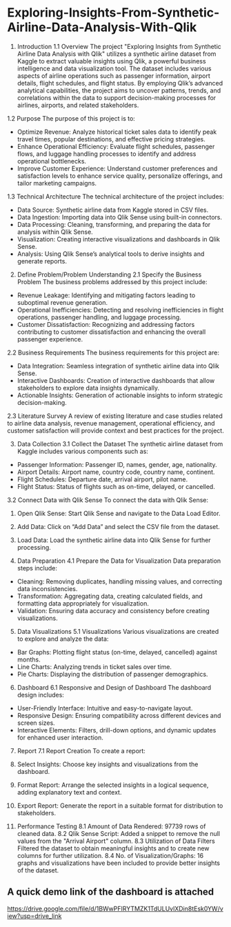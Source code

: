 # Exploring-Insights-From-Synthetic-Airline-Data-Analysis-With-Qlik

1. Introduction
 1.1 Overview
The project "Exploring Insights from Synthetic Airline Data Analysis with Qlik" utilizes a synthetic airline dataset from Kaggle to extract valuable insights using Qlik, a powerful business intelligence and data visualization tool. The dataset includes various aspects of airline operations such as passenger information, airport details, flight schedules, and flight status. By employing Qlik’s advanced analytical capabilities, the project aims to uncover patterns, trends, and correlations within the data to support decision-making processes for airlines, airports, and related stakeholders.

 1.2 Purpose
The purpose of this project is to:
- Optimize Revenue: Analyze historical ticket sales data to identify peak travel times, popular destinations, and effective pricing strategies.
- Enhance Operational Efficiency: Evaluate flight schedules, passenger flows, and luggage handling processes to identify and address operational bottlenecks.
- Improve Customer Experience: Understand customer preferences and satisfaction levels to enhance service quality, personalize offerings, and tailor marketing campaigns.

1.3 Technical Architecture
The technical architecture of the project includes:
- Data Source: Synthetic airline data from Kaggle stored in CSV files.
- Data Ingestion: Importing data into Qlik Sense using built-in connectors.
- Data Processing: Cleaning, transforming, and preparing the data for analysis within Qlik Sense.
- Visualization: Creating interactive visualizations and dashboards in Qlik Sense.
- Analysis: Using Qlik Sense’s analytical tools to derive insights and generate reports.

 2. Define Problem/Problem Understanding
 2.1 Specify the Business Problem
The business problems addressed by this project include:
- Revenue Leakage: Identifying and mitigating factors leading to suboptimal revenue generation.
- Operational Inefficiencies: Detecting and resolving inefficiencies in flight operations, passenger handling, and luggage processing.
- Customer Dissatisfaction: Recognizing and addressing factors contributing to customer dissatisfaction and enhancing the overall passenger experience.

2.2 Business Requirements
The business requirements for this project are:
- Data Integration: Seamless integration of synthetic airline data into Qlik Sense.
- Interactive Dashboards: Creation of interactive dashboards that allow stakeholders to explore data insights dynamically.
- Actionable Insights: Generation of actionable insights to inform strategic decision-making.

2.3 Literature Survey
A review of existing literature and case studies related to airline data analysis, revenue management, operational efficiency, and customer satisfaction will provide context and best practices for the project.

 3. Data Collection
 3.1 Collect the Dataset
The synthetic airline dataset from Kaggle includes various components such as:
- Passenger Information: Passenger ID, names, gender, age, nationality.
- Airport Details: Airport name, country code, country name, continent.
- Flight Schedules: Departure date, arrival airport, pilot name.
- Flight Status: Status of flights such as on-time, delayed, or cancelled.

 3.2 Connect Data with Qlik Sense
To connect the data with Qlik Sense:
1. Open Qlik Sense: Start Qlik Sense and navigate to the Data Load Editor.
2. Add Data: Click on “Add Data” and select the CSV file from the dataset.
3. Load Data: Load the synthetic airline data into Qlik Sense for further processing.

4. Data Preparation
 4.1 Prepare the Data for Visualization
Data preparation steps include:
- Cleaning: Removing duplicates, handling missing values, and correcting data inconsistencies.
- Transformation: Aggregating data, creating calculated fields, and formatting data appropriately for visualization.
- Validation: Ensuring data accuracy and consistency before creating visualizations.

 5. Data Visualizations
 5.1 Visualizations
Various visualizations are created to explore and analyze the data:
- Bar Graphs: Plotting flight status (on-time, delayed, cancelled) against months.
- Line Charts: Analyzing trends in ticket sales over time.
- Pie Charts: Displaying the distribution of passenger demographics.

6. Dashboard
 6.1 Responsive and Design of Dashboard
The dashboard design includes:
- User-Friendly Interface: Intuitive and easy-to-navigate layout.
- Responsive Design: Ensuring compatibility across different devices and screen sizes.
- Interactive Elements: Filters, drill-down options, and dynamic updates for enhanced user interaction.

7. Report
7.1 Report Creation
To create a report:
1. Select Insights: Choose key insights and visualizations from the dashboard.
2. Format Report: Arrange the selected insights in a logical sequence, adding explanatory text and context.
3. Export Report: Generate the report in a suitable format for distribution to stakeholders.

 8. Performance Testing
 8.1 Amount of Data Rendered: 97739 rows of cleaned data.
 8.2 Qlik Sense Script: Added a snippet to remove the null values from the "Arrival Airport" column.
 8.3 Utilization of Data Filters
Filtered the dataset to obtain meaningful insights and to create new columns for further utilization.
 8.4 No. of Visualization/Graphs: 16 graphs and visualizations have been included to provide better insights of the dataset.

## A quick demo link of the dashboard is attached
https://drive.google.com/file/d/1BWwPFIRYTMZK1TdULUvlXDin8tEsk0YW/view?usp=drive_link

